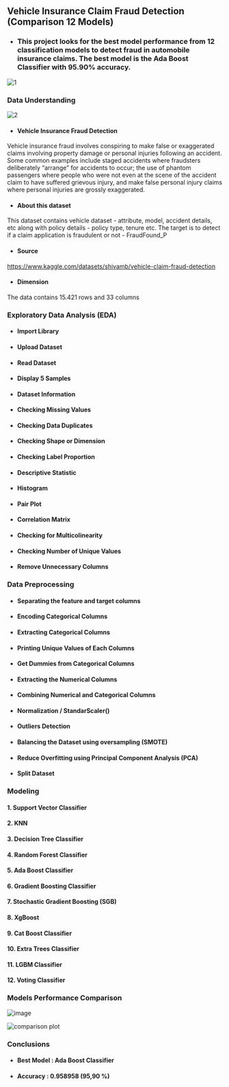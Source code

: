 ## Vehicle Insurance Claim Fraud Detection (Comparison 12 Models) 

* ### This project looks for the best model performance from 12 classification models to detect fraud in automobile insurance claims. The best model is the Ada Boost Classifier with 95.90% accuracy.

![1](https://user-images.githubusercontent.com/91950433/218259682-75e70132-565c-4b59-844b-87a0ff0ed987.png)

### Data Understanding

![2](https://user-images.githubusercontent.com/91950433/218259695-6a7253e0-891b-475c-a676-6b04cb069d68.png)

* #### Vehicle Insurance Fraud Detection
Vehicle insurance fraud involves conspiring to make false or exaggerated claims involving property damage or personal injuries following an accident. Some common examples include staged accidents where fraudsters deliberately “arrange” for accidents to occur; the use of phantom passengers where people who were not even at the scene of the accident claim to have suffered grievous injury, and make false personal injury claims where personal injuries are grossly exaggerated.

* #### About this dataset
This dataset contains vehicle dataset - attribute, model, accident details, etc along with policy details - policy type, tenure etc. The target is to detect if a claim application is fraudulent or not - FraudFound_P

* #### Source
https://www.kaggle.com/datasets/shivamb/vehicle-claim-fraud-detection

* #### Dimension
The data contains 15.421 rows and 33 columns

### Exploratory Data Analysis (EDA)

* #### Import Library

* #### Upload Dataset

* #### Read Dataset

* #### Display 5 Samples

* #### Dataset Information

* #### Checking Missing Values

* #### Checking Data Duplicates

* #### Checking Shape or Dimension

* #### Checking Label Proportion

* #### Descriptive Statistic

* #### Histogram

* #### Pair Plot

* #### Correlation Matrix

* #### Checking for Multicolinearity

* #### Checking Number of Unique Values

* #### Remove Unnecessary Columns

### Data Preprocessing

* #### Separating the feature and target columns

* #### Encoding Categorical Columns

* #### Extracting Categorical Columns

* #### Printing Unique Values of Each Columns

* #### Get Dummies from Categorical Columns

* #### Extracting the Numerical Columns

* #### Combining Numerical and Categorical Columns

* #### Normalization / StandarScaler()

* #### Outliers Detection

* #### Balancing the Dataset using oversampling (SMOTE)

* #### Reduce Overfitting using Principal Component Analysis (PCA)

* #### Split Dataset

### Modeling

#### 1. Support Vector Classifier
#### 2. KNN
#### 3. Decision Tree Classifier
#### 4. Random Forest Classifier
#### 5. Ada Boost Classifier
#### 6. Gradient Boosting Classifier
#### 7. Stochastic Gradient Boosting (SGB)
#### 8. XgBoost
#### 9. Cat Boost Classifier
#### 10. Extra Trees Classifier
#### 11. LGBM Classifier
#### 12. Voting Classifier

### Models Performance Comparison

![image](https://user-images.githubusercontent.com/91950433/218281678-e7a8e08e-c74e-4d3f-9add-9ed08bc24492.png)

![comparison plot](https://user-images.githubusercontent.com/91950433/218281537-0b5e8a17-8085-440c-aa76-e4ef5e5d05b9.png)

### Conclusions
* #### Best Model : Ada Boost Classifier
* #### Accuracy : 0.958958 (95,90 %)
